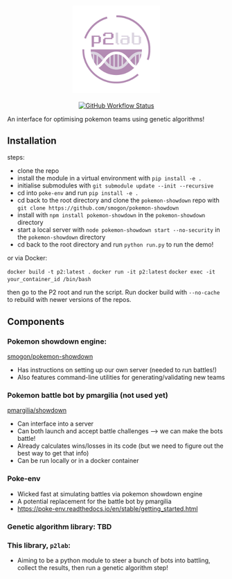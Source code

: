 <p align="center">
  <img width="40%" alt="relaxed logo" src=assets/logo.png><br>
  <br>
  <a href="https://github.com/alan-turing-institute/p2lab-pokemon/actions">
    <img alt="GitHub Workflow Status" src="https://github.com/alan-turing-institute/p2lab-pokemon/workflows/CI/badge.svg">
  </a>
</p>

An interface for optimising pokemon teams using genetic algorithms!

## Installation

steps:

- clone the repo
- install the module in a virtual environment with `pip install -e .`
- initialise submodules with `git submodule update --init --recursive`
- cd into `poke-env` and run `pip install -e .`
- cd back to the root directory and clone the `pokemon-showdown` repo with
  `git clone https://github.com/smogon/pokemon-showdown`
- install with `npm install pokemon-showdown` in the `pokemon-showdown`
  directory
- start a local server with `node pokemon-showdown start --no-security` in the
  `pokemon-showdown` directory
- cd back to the root directory and run `python run.py` to run the demo!

or via Docker:

`docker build -t p2:latest .` `docker run -it p2:latest`
`docker exec -it your_container_id /bin/bash`

then go to the P2 root and run the script. Run docker build with `--no-cache` to
rebuild with newer versions of the repos.

## Components

### Pokemon showdown engine:

[smogon/pokemon-showdown](https://github.com/smogon/pokemon-showdown)

- Has instructions on setting up our own server (needed to run battles!)
- Also features command-line utilities for generating/validating new teams

### Pokemon battle bot by pmargilia (not used yet)

[pmargilia/showdown](https://github.com/pmariglia/showdown)

- Can interface into a server
- Can both launch and accept battle challenges --> we can make the bots battle!
- Already calculates wins/losses in its code (but we need to figure out the best
  way to get that info)
- Can be run locally or in a docker container

### Poke-env

- Wicked fast at simulating battles via pokemon showdown engine
- A potential replacement for the battle bot by pmargilia
- https://poke-env.readthedocs.io/en/stable/getting_started.html

### Genetic algorithm library: TBD

### This library, `p2lab`:

- Aiming to be a python module to steer a bunch of bots into battling, collect
  the results, then run a genetic algorithm step!
